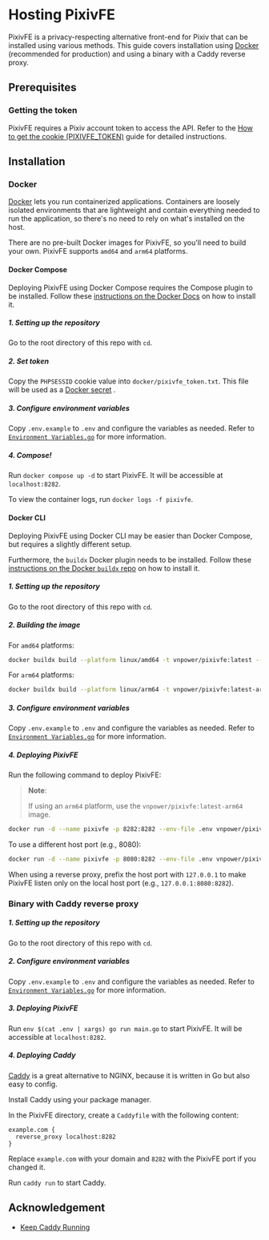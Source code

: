 # Hosting PixivFE

PixivFE is a privacy-respecting alternative front-end for Pixiv that can be installed using various methods. This guide covers installation using [Docker](#docker) (recommended for production) and using a binary with a Caddy reverse proxy.

## Prerequisites

### Getting the token

PixivFE requires a Pixiv account token to access the API. Refer to the [How to get the cookie (PIXIVFE_TOKEN)](How-to-get-the-pixiv-token.md) guide for detailed instructions.

## Installation

### Docker

[Docker](https://www.docker.com/) lets you run containerized applications. Containers are loosely isolated environments that are lightweight and contain everything needed to run the application, so there's no need to rely on what's installed on the host.

There are no pre-built Docker images for PixivFE, so you'll need to build your own. PixivFE supports `amd64` and `arm64` platforms.

#### Docker Compose

Deploying PixivFE using Docker Compose requires the Compose plugin to be installed. Follow these [instructions on the Docker Docs](https://docs.docker.com/compose/install) on how to install it.

##### 1. Setting up the repository

Go to the root directory of this repo with `cd`.

##### 2. Set token

Copy the `PHPSESSID` cookie value into `docker/pixivfe_token.txt`. This file will be used as a [Docker secret](https://docs.docker.com/compose/use-secrets/) .

##### 3. Configure environment variables

Copy `.env.example` to `.env` and configure the variables as needed. Refer to [`Environment Variables.go`](./Environment%20Variables.go) for more information.

##### 4. Compose!

Run `docker compose up -d` to start PixivFE. It will be accessible at `localhost:8282`.

To view the container logs, run `docker logs -f pixivfe`.

#### Docker CLI

Deploying PixivFE using Docker CLI may be easier than Docker Compose, but requires a slightly different setup.

Furthermore, the `buildx` Docker plugin needs to be installed. Follow these [instructions on the Docker `buildx` repo](https://github.com/docker/buildx?tab=readme-ov-file#installing) on how to install it.

##### 1. Setting up the repository

Go to the root directory of this repo with `cd`.

##### 2. Building the image

For `amd64` platforms:

```bash
docker buildx build --platform linux/amd64 -t vnpower/pixivfe:latest --load .
```

For `arm64` platforms:

```bash
docker buildx build --platform linux/arm64 -t vnpower/pixivfe:latest-arm64 --load .
```

##### 3. Configure environment variables

Copy `.env.example` to `.env` and configure the variables as needed. Refer to [`Environment Variables.go`](./Environment%20Variables.go) for more information.

##### 4. Deploying PixivFE


Run the following command to deploy PixivFE:

> **Note**:
>
> If using an `arm64` platform, use the `vnpower/pixivfe:latest-arm64` image.

```bash
docker run -d --name pixivfe -p 8282:8282 --env-file .env vnpower/pixivfe:latest
```

To use a different host port (e.g., 8080):

```bash 
docker run -d --name pixivfe -p 8080:8282 --env-file .env vnpower/pixivfe:latest
```

When using a reverse proxy, prefix the host port with `127.0.0.1` to make PixivFE listen only on the local host port (e.g., `127.0.0.1:8080:8282`).

### Binary with Caddy reverse proxy

##### 1. Setting up the repository

Go to the root directory of this repo with `cd`.

##### 2. Configure environment variables

Copy `.env.example` to `.env` and configure the variables as needed. Refer to [`Environment Variables.go`](./Environment%20Variables.go) for more information.

##### 3. Deploying PixivFE

Run `env $(cat .env | xargs) go run main.go` to start PixivFE. It will be accessible at `localhost:8282`.

##### 4. Deploying Caddy

[Caddy](https://caddyserver.com/) is a great alternative to NGINX, because it is written in Go but also easy to config.

Install Caddy using your package manager.

In the PixivFE directory, create a `Caddyfile` with the following content:

```caddy
example.com {
  reverse_proxy localhost:8282
}
```

Replace `example.com` with your domain and `8282` with the PixivFE port if you changed it.

Run `caddy run` to start Caddy.

## Acknowledgement

- [Keep Caddy Running](https://caddyserver.com/docs/running#keep-caddy-running)

